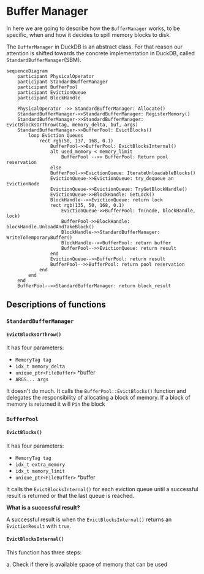 # Buffer Manager

In here we are going to describe how the `BufferManager` works, to be specific, when and how it decides to spill memory blocks to disk. 

The `BufferManager` in DuckDB is an abstract class. For that reason our attention is shifted towards the concrete implementation in DuckDB, called `StandardBufferManager`(SBM).



```mermaid
sequenceDiagram
    participant PhysicalOperator
    participant StandardBufferManager
    participant BufferPool
    participant EvictionQueue
    participant BlockHandle

    PhysicalOperator ->> StandardBufferManager: Allocate()
    StandardBufferManager->>StandardBufferManager: RegisterMemory()
    StandardBufferManager->>StandardBufferManager: EvictBlocksOrThrow(tag, memory_delta, buf, args)
    StandardBufferManager->>BufferPool: EvictBlocks()
        loop Eviction Queues
            rect rgb(50, 137, 168, 0.1)
                BufferPool->>BufferPool: EvictBlocksInternal()
                alt used_memory < memory_limit
                    BufferPool -->> BufferPool: Return pool reservation
                else
                BufferPool->>EvictionQueue: IterateUnloadableBlocks()
                EvictionQueue->>EvictionQueue: try_dequeue an EvictionNode
                EvictionQueue->>EvictionQueue: TryGetBlockHandle()
                EvictionQueue->>BlockHandle: GetLock()
                BlockHandle-->>EvictionQueue: return lock
                rect rgb(135, 50, 168, 0.1)
                    EvictionQueue->>BufferPool: fn(node, blockHandle, lock)         
                    BufferPool->>BlockHandle: blockHandle.UnloadAndTakeBlock()
                    BlockHandle->>StandardBufferManager: WriteToTemporaryBuffer()
                    BlockHandle-->>BufferPool: return buffer
                    BufferPool-->>EvictionQueue: return result
                end
                EvictionQueue-->>BufferPool: return result
                BufferPool-->>BufferPool: return pool reservation
            end
        end
    end
    BufferPool-->>StandardBufferManager: return block_result

```

## Descriptions of functions

### `StandardBufferManager`

#### `EvictBlocksOrThrow()`

It has four parameters:

- `MemoryTag tag`
- `idx_t memory_delta`
- `unique_ptr<FileBuffer>` *buffer
- `ARGS... args`

It doesn't do much. It calls the `BufferPool::EvictBlocks()` function and delegates the responsibility of allocating a block of memory. If a block of memory is returned it will `Pin` the block

### `BufferPool`

#### `EvictBlocks()`

It has four parameters:

- `MemoryTag tag`
- `idx_t extra_memory`
- `idx_t memory_limit`
- `unique_ptr<FileBuffer>` *buffer

It calls the `EvictBlocksInternal()` for each eviction queue until a successful result is returned or that the last queue is reached. 

**What is a successful result?**

A successful result is when the `EvictBlocksInternal()` returns an `EvictionResult` with `true`.

#### `EvictBlocksInternal()`

This function has three steps:

a. Check if there is available space of memory that can be used
